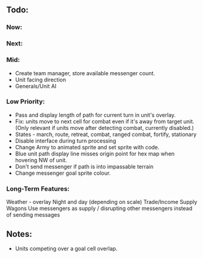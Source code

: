 ## Todo:

### Now:

### Next:

### Mid:
* Create team manager, store available messenger count.
* Unit facing direction
* Generals/Unit AI

### Low Priority:
* Pass and display length of path for current turn in unit's overlay.
* Fix: units move to next cell for combat even if it's away from target unit. (Only relevant if units move after detecting combat, currently disabled.)
* States - march, route, retreat, combat, ranged combat, fortify, stationary
* Disable interface during turn processing
* Change Army to animated sprite and set sprite with code.
* Blue unit path display line misses origin point for hex map when hovering NW of unit.
* Don't send messenger if path is into impassable terrain
* Change messenger goal sprite colour.

### Long-Term Features:
Weather - overlay
Night and day (depending on scale)
Trade/Income
Supply Wagons
Use messengers as supply / disrupting other messengers instead of sending messages


## Notes:
* Units competing over a goal cell overlap.
